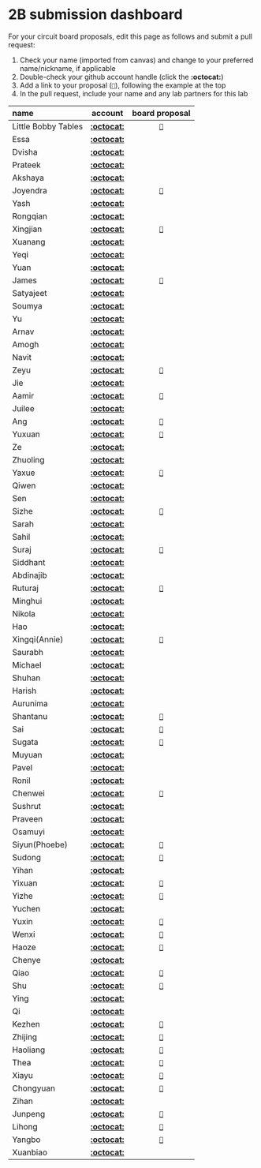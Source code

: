 # 2B submission dashboard


For your circuit board proposals, edit this page as follows and submit a pull request:
1. Check your name (imported from canvas) and change to your preferred name/nickname, if applicable
2. Double-check your github account handle (click the **:octocat:**)
3. Add a link to your proposal (`📌`), following the example at the top
4. In the pull request, include your name and any lab partners for this lab


| name                                      | account                                                                                         | board proposal                                                                                                                                          |
| :---------------------------------------- | :---------------------------------------------------------------------------------------------: | :-----------------------------------------------------------------------------------------------------------------------------------------------------: |
| Little Bobby Tables                       | [**:octocat:**](https://xkcd.com/327/)                                                          | [`📌`](https://www.explainxkcd.com/wiki/index.php/Little_Bobby_Tables)                                                                                  |
| Essa                                      | [**:octocat:**](https://github.com/essaalk)                                                     |                                                                                            |
| Dvisha                                    | [**:octocat:**](https://github.com/dvishab)                                                     |                                                                                                                                                         |
| Prateek                                   | [**:octocat:**](https://github.com/prateekbashista)                                             |                                                                                                                                                         |
| Akshaya                                   | [**:octocat:**](https://github.com/AkshayaBhati)                                                |                                                                                                                                                         |
| Joyendra                                  | [**:octocat:**](https://github.com/joyendra)                                                    | [`📌`](https://github.com/joyendra/ESE519-Lab2-intoTheVoid/blob/main/Lab%202B/board_proposal.md)                                                                                                                                                        |
| Yash                                      | [**:octocat:**](https://github.com/yash-mb)                                                     |                                                                                                                                                         |
| Rongqian                                  | [**:octocat:**](https://github.com/WillChan9)                                                   |                                                                                                                                                         |
| Xingjian                                  | [**:octocat:**](https://github.com/AndYmeisterrrrr)                                             |[`📌`](https://github.com/ese-detkin-lab/ese5190-2022-lab2b-esp)                                                                                                                                                         |
| Xuanang                                   | [**:octocat:**](https://github.com/IndigoQuadratic)                                             |                                                                                                                                                         |
| Yeqi                                      | [**:octocat:**](https://github.com/villyye97)                                                   |                                                                                                                                                         |
| Yuan                                      | [**:octocat:**](https://github.com/ChiYuan9)                                                    |                                                                                                                                                         |
| James                                     | [**:octocat:**](https://github.com/jciardullo)                                                  | [`📌`](https://github.com/jciardullo/ese519-lab2b-proposal/blob/main/README.md)                                                                                                                                                         |
| Satyajeet                                 | [**:octocat:**](https://github.com/satyajeetburla)                                              |                                                                                                                                                         |
| Soumya                                    | [**:octocat:**](https://github.com/unlim-int-soumya)                                            |                                                                                                                                                         |
| Yu                                        | [**:octocat:**](https://github.com/skyfall88888)                                                |                                                                                                                                                         |
| Arnav                                     | [**:octocat:**](https://github.com/arnavgadre)                                                  |                                                                                                                                                         |
| Amogh                                     | [**:octocat:**](https://github.com/amoghgajare)                                                 |                                                                                                                                                         |
| Navit                                     | [**:octocat:**](https://github.com/navgill4)                                                    |                                                                                                                                                         |
| Zeyu                                      | [**:octocat:**](https://github.com/zgu74)                                                       |[`📌`](https://github.com/zgu74/ESE-5190-Lab-2B-proposal.git)                                                                                                 |
| Jie                                       | [**:octocat:**](https://github.com/katrinaji)                                                   |                                                                                                                                                         |
| Aamir                                     | [**:octocat:**](https://github.com/aamirabbaskhambaty)                                          |     [`📌`](https://github.com/aamirabbaskhambaty/ESE519-401-Lab2B-Proposal)                                                                                                                                                    |
| Juilee                                    | [**:octocat:**](https://github.com/JuiUpenn11)                                                  |                                                                                                                                                         |
| Ang                                       | [**:octocat:**](https://github.com/AngLi-00)                                                    |   [`📌`](https://github.com/AngLi-00/ese5190-lab2b/blob/main/README.md)                                                                      |
| Yuxuan                                    | [**:octocat:**](https://github.com/Yuxuan-Li295)                                                |  [`📌`](https://github.com/anniepan8215/ESE519_lab2B)                                                                                                   |
| Ze                                        | [**:octocat:**](https://github.com/kop123meter)                                                 |                                                                                                                                                         |
| Zhuoling                                  | [**:octocat:**](https://github.com/Zhuoling11)                                                  |                                                                                                                                                         |
| Yaxue                                     | [**:octocat:**](https://github.com/Maxi0427)                                                    |[`📌`](https://github.com/Maxi0427/ESE519_lab2b/blob/main/Readme.md)                                                                                                                                     |
| Qiwen                                     | [**:octocat:**](https://github.com/Dang0v)                                                      |                                                                                                                                                         |
| Sen                                       | [**:octocat:**](https://github.com/SEN316)                                                      |                                                                                                                                                         |
| Sizhe                                     | [**:octocat:**](https://github.com/MaxMa6150)                                                   |[`📌`](https://github.com/MaxMa6150/LAB2B_Proposal/blob/main/README.md)                                                                                                                                                         |
| Sarah                                     | [**:octocat:**](https://github.com/samalott)                                                    |                                                                                                                                                         |
| Sahil                                     | [**:octocat:**](https://github.com/Sahil-M-M)                                                   |                                                                                                                                                         |
| Suraj                                     | [**:octocat:**](https://github.com/SurajMarthy1001)                                             | [`📌`](https://github.com/SurajMarthy1001/ESE5190_2B_Proposal_SURAJ/blob/aa3fe5352bfb0501f3149bd43af39a714a96ba21/README.md)                                                                                                                                                         |
| Siddhant                                  | [**:octocat:**](https://github.com/Siddmathur14)                                                |                                                                                                                                                         |
| Abdinajib                                 | [**:octocat:**](https://github.com/Abdi1717)                                                    |                                                                                                                                                         |
| Ruturaj                                   | [**:octocat:**](https://github.com/Ruturajn)                                                    |  [`📌`](https://github.com/Ruturajn/Lab2b-esp/blob/main/README.md)                                                                                                                                                       |
| Minghui                                   | [**:octocat:**](https://github.com/minghuin)                                                    |                                                                                                                                                         |
| Nikola                                    | [**:octocat:**](https://github.com/ndobrad)                                                     |                                                                                                                                                         |
| Hao                                       | [**:octocat:**](https://github.com/ryanhpan)                                                    |                                                                                                                                                         |
| Xingqi(Annie)                             | [**:octocat:**](https://github.com/anniepan8215)                                                | [`📌`](https://github.com/anniepan8215/ESE519_lab2B.git)                                                                                                                                                        |
| Saurabh                                   | [**:octocat:**](https://github.com/saurabhparulekar24)                                          |                                                                                                                                                         |
| Michael                                   | [**:octocat:**](https://github.com/mvpeters)                                                    |                                                                                                                                                         |
| Shuhan                                    | [**:octocat:**](https://github.com/QSHANSSS)                                                    |                                                                                                                                                         |
| Harish                                    | [**:octocat:**](https://github.com/harishramesh98)                                              |                                                                                                                                                         |
| Aurunima                                  | [**:octocat:**](https://github.com/Aurunima)                                                    |                                                                                                                                                         |
| Shantanu                                  | [**:octocat:**](https://github.com/Shantykins)                                                  |[`📌`](https://github.com/Shantykins/ESE519_LAB2B/blob/main/README.md)                                                                                                                                                       |
| Sai                                       | [**:octocat:**](https://github.com/koushik-sss)                                                 | [`📌`](https://github.com/koushik-sss/2B-PROPOSAL-SAI)                                                                                                  |
| Sugata                                    | [**:octocat:**](https://github.com/sugahiraeth)                                                 |[`📌`](https://github.com/sugahiraeth/Lab2Bese5190/blob/9ed382be20da09abc8cda7bef1e74ecb3016e4d2/README.md)                                              |
| Muyuan                                    | [**:octocat:**](https://github.com/ILandingI)                                                   |                                                                                                                                                         |
| Pavel                                     | [**:octocat:**](https://github.com/pashashusharin)                                              |                                                                                                                                                         |
| Ronil                                     | [**:octocat:**](https://github.com/ronils428)                                                   |                                                                                                                                                         |
| Chenwei                                   | [**:octocat:**](https://github.com/Chenwei-Tang)                                                | [`📌`](https://github.com/Chenwei-Tang/lab2B/blob/main/proposal.md)                                                                                                                                                        |
| Sushrut                                   | [**:octocat:**](https://github.com/sushrut-upenn)                                               |                                                                                                                                                         |
| Praveen                                   | [**:octocat:**](https://github.com/Praveen-Raj-u-s)                                             |                                                                                                                                                         |
| Osamuyi                                   | [**:octocat:**](https://github.com/Osamuyi97)                                                   |                                                                                                                                                         |
| Siyun(Phoebe)                             | [**:octocat:**](https://github.com/Phoebe-www)                                                  | [`📌`](https://github.com/Phoebe-www/Lab2b_Proposal)                                                                                                                                                         |
| Sudong                                    | [**:octocat:**](https://github.com/sudong-wang)                                                 | [`📌`]( https://github.com/sudong-wang/lab-2b-proposal)                                                                                                  |
| Yihan                                     | [**:octocat:**](https://github.com/WenyuWang1)                                                  |                                                                                                                                                         |
| Yixuan                                    | [**:octocat:**](https://github.com/Sharonun)                                                    | [`📌`](https://github.com/Sharonun/Lab2B-brief-proposal)                                                                                                |
| Yizhe                                     | [**:octocat:**](https://github.com/ApolloW1)                                                    | [`📌`](https://github.com/ApolloW1/ESE519_lab2b)                                                                                                  |
| Yuchen                                    | [**:octocat:**](https://github.com/YuchenWang0303)                                              |                                                                                                                                                         |
| Yuxin                                     | [**:octocat:**](https://github.com/Ariiees)                                                     | [`📌`](https://github.com/anniepan8215/ESE519_lab2B.git)                                                                                                                                                        |
| Wenxi                                     | [**:octocat:**](https://github.com/wenxiwei00)                                                  | [`📌`](https://github.com/wenxiwei00/lab-2B/blob/main/README.md)                                                                                                                                                        |
| Haoze                                     | [**:octocat:**](https://github.com/TomGoh)                                                      |                 [`📌`](https://github.com/TomGoh/ese5190-logs/blob/main/Lab%202B%20RP2040%20Expansion%20Proposal.md )                                                                                                                                       |
| Chenye                                    | [**:octocat:**](https://github.com/xcyxcyxcyxcy)                                                |                                                                                                                                                         |
| Qiao                                      | [**:octocat:**](https://github.com/23qiaoqiaoo)                                                 |  [`📌`](https://github.com/23qiaoqiaoo/ese519-lab2-proposal.git)                                                                                               |                                                 
| Shu                                       | [**:octocat:**](https://github.com/shux3)                                                       | [`📌`](https://github.com/shux3/ese5190_lab2B_proposal/blob/main/README.md)                                                                                                                                                        |
| Ying                                      | [**:octocat:**](https://github.com/real-YingXu)                                                 |                                                                                                                                                         |
| Qi                                        | [**:octocat:**](https://github.com/sueqixue)                                                    |                                                                                                                                                         |
| Kezhen                                    | [**:octocat:**](https://github.com/akiyamask)                                                   | [`📌`](https://github.com/akiyamask/Proposal-519/blob/main/README.md)                                                                                   |
| Zhijing                                   | [**:octocat:**](https://github.com/ZhijingY)                                                    | [`📌`](https://github.com/ZhijingY/ESE519_Lab2B/blob/main/README.md)                                                                                     |                                                                   |
| Haoliang                                  | [**:octocat:**](https://github.com/HaoliangYou)                                                 | [`📌`](https://github.com/HaoliangYou/ese5190-2022-lab2b-proposal)                                                                                    |
| Thea                                      | [**:octocat:**](https://github.com/Thea-E)                                                      |[`📌`](https://docs.google.com/document/d/1-GNJAQVkn35uTLNDhJ7taiKcqtca-plt31z2pwUq-nw/edit?usp=sharing)                                               |   
| Xiayu                                     | [**:octocat:**](https://github.com/Xiaayu)                                                      |[`📌`](https://github.com/Xiaayu/Lab2_Proposal/blob/main/README.md)                                                                                                    |
| Chongyuan                                 | [**:octocat:**](https://github.com/Ryan66666)                                                   |[`📌`](https://github.com/Ryan66666/lab2bproposal)                                                                                               |
| Zihan                                     | [**:octocat:**](https://github.com/zizhanghan)                                                  |                                                                                                                                                         |
| Junpeng                                   | [**:octocat:**](https://github.com/PZZ97)                                                       | [`📌`](https://github.com/PZZ97/ese519-lab2b-all)                                                                                                       |
| Lihong                                    | [**:octocat:**](https://github.com/lihzhao14)                                                   | [`📌`](https://github.com/lihzhao14/ese-5190-lab2-B/blob/main/Proposal.md)                                                                           |
| Yangbo                                    | [**:octocat:**](https://github.com/yangbozh)                                                    | [`📌`](https://github.com/yangbozh/ese519_codes/blob/main/lab2b/README.md)                                                                           |
| Xuanbiao                                  | [**:octocat:**](https://github.com/AkoZhu)                                                      |                                                                                                                                                         |


